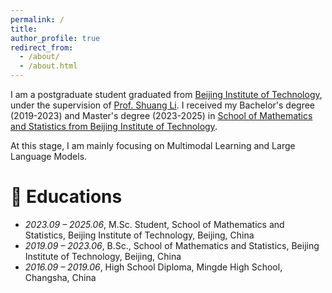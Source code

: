 ```yaml
---
permalink: /
title: 
author_profile: true
redirect_from: 
  - /about/
  - /about.html
---
```


I am a postgraduate student graduated from [Beijing Institute of Technology](https://www.bit.edu.cn/), under the supervision of [Prof. Shuang Li](https://shuangli.xyz/). I received my Bachelor's degree (2019-2023) and Master's degree (2023-2025) in [School of Mathematics and Statistics from Beijing Institute of Technology](https://math.bit.edu.cn/).

At this stage, I am mainly focusing on Multimodal Learning and Large Language Models.

# 📖 Educations
- *2023.09 – 2025.06*, M.Sc. Student, School of Mathematics and Statistics, Beijing Institute of Technology, Beijing, China  
- *2019.09 – 2023.06*, B.Sc., School of Mathematics and Statistics, Beijing Institute of Technology, Beijing, China  
- *2016.09 – 2019.06*, High School Diploma, Mingde High School, Changsha, China
